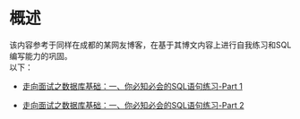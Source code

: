 # 概述
该内容参考于同样在成都的某网友博客，在基于其博文内容上进行自我练习和SQL编写能力的巩固。<br>
以下：
- [走向面试之数据库基础：一、你必知必会的SQL语句练习-Part 1][1]
- [走向面试之数据库基础：一、你必知必会的SQL语句练习-Part 2][2]


  [1]: http://www.cnblogs.com/edisonchou/p/3878135.html
  [2]: http://www.cnblogs.com/edisonchou/p/3886801.html